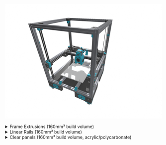 ![Rendering of a Micron 160 build](micron-160.png)

<details>
    <summary>
    Frame Extrusions (160mm³ build volume)
    </summary>

Misumi Part #  |Qty | Notes
 ----|----|----|
HFS3-1515-350 |4 | Blind holes need to be drilled
HFS3-1515-280 |10| Ends need to be tapped (M3)
HFS3-1515-265 |2 |
HFS3-1515-250 |1 |
HFS3-1515-180 |1 |
</details>

<details>
    <summary>
    Linear Rails (160mm³ build volume)
    </summary>

Part  | Qty | Length
-----|-----|-----|
MGN7H | 6 | 220mm
MGN9C | 1 | 220mm
</details>

<details>
    <summary>
    Clear panels (160mm³ build volume, acrylic/polycarbonate)
    </summary>

Placement | Qty | Size
----------|-----|------|
front/side | 3 | 292×332mm
top | 1 | 292×292mm
</details>
